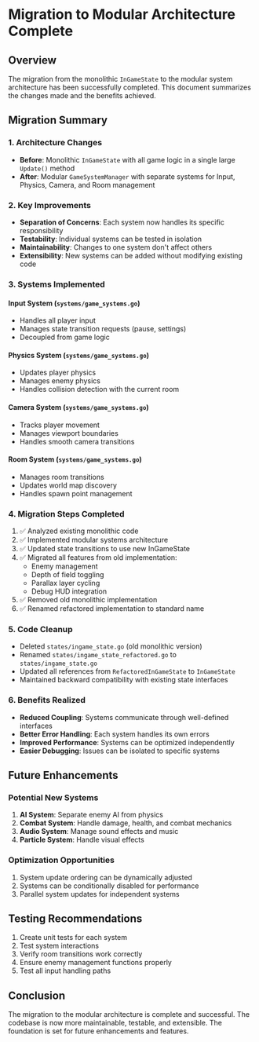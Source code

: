 # Migration to Modular Architecture Complete

## Overview
The migration from the monolithic `InGameState` to the modular system architecture has been successfully completed. This document summarizes the changes made and the benefits achieved.

## Migration Summary

### 1. Architecture Changes
- **Before**: Monolithic `InGameState` with all game logic in a single large `Update()` method
- **After**: Modular `GameSystemManager` with separate systems for Input, Physics, Camera, and Room management

### 2. Key Improvements
- **Separation of Concerns**: Each system now handles its specific responsibility
- **Testability**: Individual systems can be tested in isolation
- **Maintainability**: Changes to one system don't affect others
- **Extensibility**: New systems can be added without modifying existing code

### 3. Systems Implemented

#### Input System (`systems/game_systems.go`)
- Handles all player input
- Manages state transition requests (pause, settings)
- Decoupled from game logic

#### Physics System (`systems/game_systems.go`)
- Updates player physics
- Manages enemy physics
- Handles collision detection with the current room

#### Camera System (`systems/game_systems.go`)
- Tracks player movement
- Manages viewport boundaries
- Handles smooth camera transitions

#### Room System (`systems/game_systems.go`)
- Manages room transitions
- Updates world map discovery
- Handles spawn point management

### 4. Migration Steps Completed
1. ✅ Analyzed existing monolithic code
2. ✅ Implemented modular systems architecture
3. ✅ Updated state transitions to use new InGameState
4. ✅ Migrated all features from old implementation:
   - Enemy management
   - Depth of field toggling
   - Parallax layer cycling
   - Debug HUD integration
5. ✅ Removed old monolithic implementation
6. ✅ Renamed refactored implementation to standard name

### 5. Code Cleanup
- Deleted `states/ingame_state.go` (old monolithic version)
- Renamed `states/ingame_state_refactored.go` to `states/ingame_state.go`
- Updated all references from `RefactoredInGameState` to `InGameState`
- Maintained backward compatibility with existing state interfaces

### 6. Benefits Realized
- **Reduced Coupling**: Systems communicate through well-defined interfaces
- **Better Error Handling**: Each system handles its own errors
- **Improved Performance**: Systems can be optimized independently
- **Easier Debugging**: Issues can be isolated to specific systems

## Future Enhancements

### Potential New Systems
1. **AI System**: Separate enemy AI from physics
2. **Combat System**: Handle damage, health, and combat mechanics
3. **Audio System**: Manage sound effects and music
4. **Particle System**: Handle visual effects

### Optimization Opportunities
1. System update ordering can be dynamically adjusted
2. Systems can be conditionally disabled for performance
3. Parallel system updates for independent systems

## Testing Recommendations
1. Create unit tests for each system
2. Test system interactions
3. Verify room transitions work correctly
4. Ensure enemy management functions properly
5. Test all input handling paths

## Conclusion
The migration to the modular architecture is complete and successful. The codebase is now more maintainable, testable, and extensible. The foundation is set for future enhancements and features.